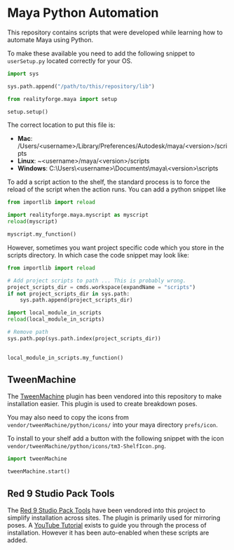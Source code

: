 # Maya Python Automation

This repository contains scripts that were developed while learning how to automate Maya using Python.

To make these available you need to add the following snippet to `userSetup.py` located correctly for your OS.

```python
import sys

sys.path.append("/path/to/this/repository/lib")

from realityforge.maya import setup

setup.setup()
```

The correct location to put this file is:

* **Mac**: /Users/&lt;username&gt;/Library/Preferences/Autodesk/maya/&lt;version&gt;/scripts
* **Linux**: ~&lt;username&gt;/maya/&lt;version&gt;/scripts
* **Windows**: C:\Users\\&lt;username&gt;\Documents\maya\\&lt;version&gt;\scripts

To add a script action to the shelf, the standard process is to force the reload of the script when the action runs. You can add a python snippet like  

```python
from importlib import reload

import realityforge.maya.myscript as myscript
reload(myscript)

myscript.my_function()
```

However, sometimes you want project specific code which you store in the scripts directory. In which case the code snippet may look like:


```python
from importlib import reload

# Add project scripts to path ... This is probably wrong.
project_scripts_dir = cmds.workspace(expandName = "scripts")
if not project_scripts_dir in sys.path:
    sys.path.append(project_scripts_dir)

import local_module_in_scripts
reload(local_module_in_scripts)

# Remove path
sys.path.pop(sys.path.index(project_scripts_dir))

  
local_module_in_scripts.my_function()
```

## TweenMachine

The [TweenMachine](https://github.com/The-Maize/tweenMachine) plugin has been vendored into this repository to make installation easier. This plugin is used to create breakdown poses.

You may also need to copy the icons from  `vendor/tweenMachine/python/icons/` into your maya directory `prefs/icon`. 

To install to your shelf add a button with the following snippet with the icon `vendor/tweenMachine/python/icons/tm3-ShelfIcon.png`.

```python
import tweenMachine

tweenMachine.start()
```

## Red 9 Studio Pack Tools

The [Red 9 Studio Pack Tools](https://github.com/markj3d/Red9_StudioPack_Python3) have been vendored into this project to simplify installation across sites. The plugin is primarily used for mirroring poses. A [YouTube Tutorial](https://www.youtube.com/watch?v=26GfTXKm_ZU) exists to guide you through the process of installation. However it has been auto-enabled when these scripts are added.
